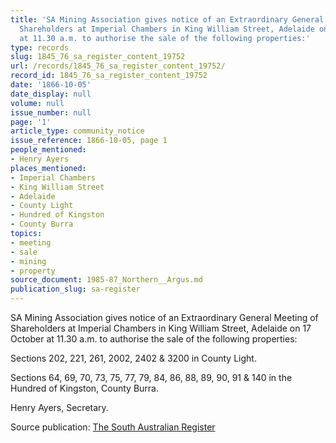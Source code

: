 ```yaml
---
title: 'SA Mining Association gives notice of an Extraordinary General Meeting of
  Shareholders at Imperial Chambers in King William Street, Adelaide on 17 October
  at 11.30 a.m. to authorise the sale of the following properties:'
type: records
slug: 1845_76_sa_register_content_19752
url: /records/1845_76_sa_register_content_19752/
record_id: 1845_76_sa_register_content_19752
date: '1866-10-05'
date_display: null
volume: null
issue_number: null
page: '1'
article_type: community_notice
issue_reference: 1866-10-05, page 1
people_mentioned:
- Henry Ayers
places_mentioned:
- Imperial Chambers
- King William Street
- Adelaide
- County Light
- Hundred of Kingston
- County Burra
topics:
- meeting
- sale
- mining
- property
source_document: 1985-87_Northern__Argus.md
publication_slug: sa-register
---
```


SA Mining Association gives notice of an Extraordinary General Meeting of Shareholders at Imperial Chambers in King William Street, Adelaide on 17 October at 11.30 a.m. to authorise the sale of the following properties:

Sections 202, 221, 261, 2002, 2402 & 3200 in County Light.

Sections 64, 69, 70, 73, 75, 77, 79, 84, 86, 88, 89, 90, 91 & 140 in the Hundred of Kingston, County Burra.

Henry Ayers, Secretary.

Source publication: [The South Australian Register](/publications/sa-register/)
